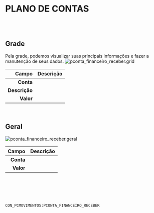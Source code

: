 # PLANO DE CONTAS
<br>
<br>

## Grade
Pela grade, podemos visualizar suas principais informações e fazer a manutenção de seus dados.
![pconta_financeiro_receber.grid](https://raw.githubusercontent.com/netforcews/docs-erp/master/geral/imagens/pconta_financeiro_receber.grid.png)

Campo | Descrição
--:|---
**Conta** | 
**Descrição** | 
**Valor** | 
<br>

## Geral
![pconta_financeiro_receber.geral](https://raw.githubusercontent.com/netforcews/docs-erp/master/geral/imagens/pconta_financeiro_receber.geral.png)

Campo | Descrição
--:|---
**Conta** | 
**Valor** | 
<br>
<br>
<br>
<br>

```CON_PCMOVIMENTOS:PCONTA_FINANCEIRO_RECEBER```
